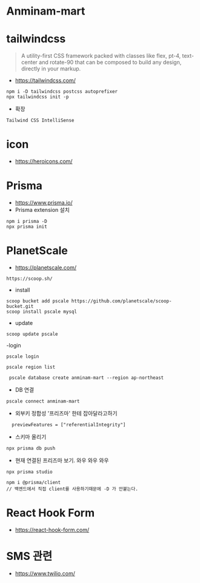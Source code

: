 # Anminam-mart

# tailwindcss

> A utility-first CSS framework packed with classes like flex, pt-4, text-center and rotate-90 that can be composed to build any design, directly in your markup.

- https://tailwindcss.com/

```
npm i -D tailwindcss postcss autoprefixer
npx tailwindcss init -p
```

- 확장

```
Tailwind CSS IntelliSense
```

# icon

- https://heroicons.com/

# Prisma

- https://www.prisma.io/
- Prisma extension 설치

```
npm i prisma -D
npx prisma init
```

# PlanetScale

- https://planetscale.com/

```
https://scoop.sh/
```

- install

```
scoop bucket add pscale https://github.com/planetscale/scoop-bucket.git
scoop install pscale mysql

```

- update

```
scoop update pscale
```

-login

```
pscale login
```

```
pscale region list
```

```
 pscale database create anminam-mart --region ap-northeast
```

- DB 연결

```
pscale connect anminam-mart
```

- 외부키 정합성 '프리즈마' 한테 잡아달라고하기

```
  previewFeatures = ["referentialIntegrity"]

```

- 스키마 올리기

```
npx prisma db push
```

- 현재 연결된 프리즈마 보기. 와우 와우 와우

```
npx prisma studio
```

```
npm i @prisma/client
// 백엔드에서 직접 client를 사용하기때문에 -D 가 안붙는다.

```

# React Hook Form

- https://react-hook-form.com/

# SMS 관련

- https://www.twilio.com/
